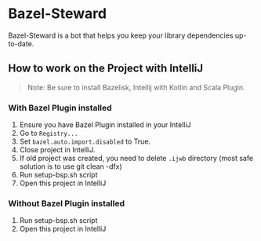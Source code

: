 # Bazel-Steward

Bazel-Steward is a bot that helps you keep your library dependencies up-to-date.

## How to work on the Project with IntelliJ

>Note: Be sure to install Bazelisk, Intellij with Kotlin and Scala Plugin.

### With Bazel Plugin installed

1. Ensure you have Bazel Plugin installed in your IntelliJ
2. Go to `Registry...`
3. Set `bazel.auto.import.disabled` to True.
4. Close project in IntelliJ.
5. If old project was created, you need to delete `.ijwb` directory (most safe solution is to use git clean -dfx)
6. Run setup-bsp.sh script
7. Open this project in IntelliJ

### Without Bazel Plugin installed

1. Run setup-bsp.sh script
2. Open this project in IntelliJ

